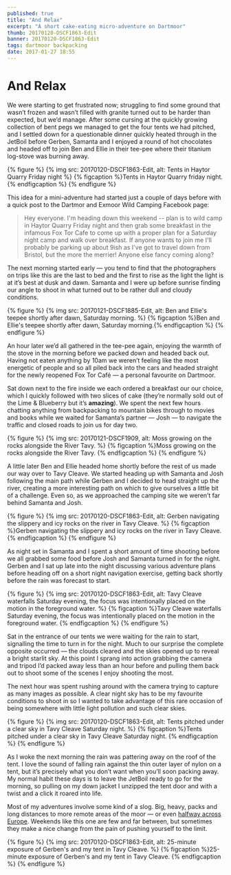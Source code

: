 ```yaml
---
published: true
title: "And Relax"
excerpt: "A short cake-eating micro-adventure on Dartmoor"
thumb: 20170120-DSCF1863-Edit
banner: 20170120-DSCF1863-Edit
tags: dartmoor backpacking
date: 2017-01-27 18:55
---
```


# And Relax

We were starting to get frustrated now; struggling to find some ground that wasn’t frozen and wasn’t filled with granite turned out to be harder than expected, but we’d manage. After some cursing at the quickly growing collection of bent pegs we managed to get the four tents we had pitched, and I settled down for a questionable dinner quickly heated through in the JetBoil before Gerben, Samanta and I enjoyed a round of hot chocolates and headed off to join Ben and Ellie in their tee-pee where their titanium log-stove was burning away.  

{% figure %}
  {% img src: 20170120-DSCF1863-Edit, alt: Tents in Haytor Quarry Friday night %}
  {% figcaption %}Tents in Haytor Quarry friday night. {% endfigcaption %}
{% endfigure %}

This idea for a mini-adventure had started just a couple of days before with a quick post to the Dartmor and Exmoor Wild Camping Facebook page:

> Hey everyone. I'm heading down this weekend -- plan is to wild camp in Haytor Quarry Friday night and then grab some breakfast in the infamous Fox Tor Cafe to come up with a proper plan for a Saturday night camp and walk over breakfast. If anyone wants to join me I'll probably be parking up about 9ish as I've got to travel down from Bristol, but the more the merrier! Anyone else fancy coming along?

The next morning started early — you tend to find that the photographers on trips like this are the last to bed and the first to rise as the light the light is at it’s best at dusk and dawn. Samanta and I were up before sunrise finding our angle to shoot in what turned out to be rather dull and cloudy conditions. 

{% figure %}
  {% img src: 20170121-DSCF1885-Edit, alt: Ben and Ellie's teepee shortly after dawn, Saturday morning. %}
  {% figcaption %}Ben and Ellie's teepee shortly after dawn, Saturday morning.{% endfigcaption %}
{% endfigure %}

An hour later we’d all gathered in the tee-pee again, enjoying the warmth of the stove in the morning before we packed down and headed back out. Having not eaten anything by 10am we weren’t feeling like the most energetic of people and so all piled back into the cars and headed straight for the newly reopened Fox Tor Café — a personal favourite on Dartmoor. 

Sat down next to the fire inside we each ordered a breakfast our our choice, which I quickly followed with two slices of cake (they’re normally sold out of the Lime & Blueberry but it’s **amazing**). We spent the next few hours chatting anything from backpacking to mountain bikes through to movies and books while we waited for Samanta’s partner — Josh — to navigate the traffic and closed roads to join us for day two. 

{% figure %}
  {% img src: 20170121-DSCF1909, alt: Moss growing on the rocks alongside the River Tavy. %}
  {% figcaption %}Moss growing on the rocks alongside the River Tavy. {% endfigcaption %}
{% endfigure %}

A little later Ben and Ellie headed home shortly before the rest of us made our way over to Tavy Cleave. We started heading up with Samanta and Josh following the main path while Gerben and I decided to head straight up the river, creating a more interesting path on which to give ourselves a little bit of a challenge. Even so, as we approached the camping site we weren’t far behind Samanta and Josh. 

{% figure %}
  {% img src: 20170120-DSCF1863-Edit, alt: Gerben navigating the slippery and icy rocks on the river in Tavy Cleave. %}
  {% figcaption %}Gerben navigating the slippery and icy rocks on the river in Tavy Cleave. {% endfigcaption %}
{% endfigure %}

As night set in Samanta and I spent a short amount of time shooting before we all grabbed some food before Josh and Samanta turned in for the night. Gerben and I sat up late into the night discussing various adventure plans before heading off on a short night navigation exercise, getting back shortly before the rain was forecast to start. 

{% figure %}
  {% img src: 20170120-DSCF1863-Edit, alt: Tavy Cleave waterfalls Saturday evening, the focus was intentionally placed on the motion in the foreground water.  %}
  {% figcaption %}Tavy Cleave waterfalls Saturday evening, the focus was intentionally placed on the motion in the foreground water. {% endfigcaption %}
{% endfigure %}

Sat in the entrance of our tents we were waiting for the rain to start, signalling the time to turn in for the night. Much to our surprise the complete opposite occurred — the clouds cleared and the skies opened up to reveal a bright starlit sky. At this point I sprang into action grabbing the camera and tripod I’d packed away less than an hour before and pulling them back out to shoot some of the scenes I enjoy shooting the most. 

The next hour was spent rushing around with the camera trying to capture as many images as possible. A clear night sky has to be my favourite conditions to shoot in so I wanted to take advantage of this rare occasion of being somewhere with little light pollution and such clear skies. 

{% figure %}
  {% img src: 20170120-DSCF1863-Edit, alt: Tents pitched under a clear sky in Tavy Cleave Saturday night. %}
  {% figcaption %}Tents pitched under a clear sky in Tavy Cleave Saturday night. {% endfigcaption %}
{% endfigure %}

As I woke the next morning the rain was pattering away on the roof of the tent. I love the sound of falling rain against the thin outer layer of nylon on a tent, but it’s precisely what you don’t want when you’ll soon packing away. My normal habit these days is to leave the JetBoil ready to go for the morning, so pulling on my down jacket I unzipped the tent door and with a twist and a click it roared into life. 

Most of my adventures involve some kind of a slog. Big, heavy, packs and long distances to more remote areas of the moor — or even [halfway across Europe](https://danielgroves.net/adventures-photography/2016/07/eurovelo "Eurovelo Part One"). Weekends like this one are few and far between, but sometimes they make a nice change from the pain of pushing yourself to the limit. 

{% figure %}
  {% img src: 20170120-DSCF1863-Edit, alt: 25-minute exposure of Gerben's and my tent in Tavy Cleave. %}
  {% figcaption %}25-minute exposure of Gerben's and my tent in Tavy Cleave. {% endfigcaption %}
{% endfigure %}